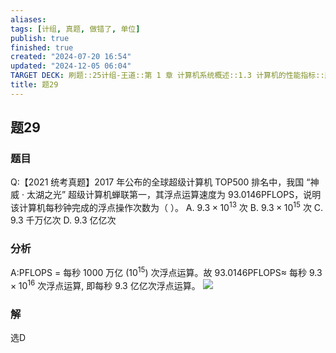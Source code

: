 ```yaml
---
aliases: 
tags: [计组, 真题, 做错了, 单位]
publish: true
finished: true
created: "2024-07-20 16:54"
updated: "2024-12-05 06:04"
TARGET DECK: 刷题::25计组-王道::第 1 章 计算机系统概述::1.3 计算机的性能指标::题29
title: 题29
---
```

## 题29
### 题目
Q:【2021 统考真题】2017 年公布的全球超级计算机 TOP500 排名中，我国 “神威 · 太湖之光” 超级计算机蝉联第一，其浮点运算速度为 93.0146PFLOPS，说明该计算机每秒钟完成的浮点操作次数为（ ）。
A. $9.3\times10^{13}$ 次
B. $9.3\times10^{15}$ 次
C. 9.3 千万亿次
D. 9.3 亿亿次
### 分析
A:PFLOPS $=$ 每秒 1000 万亿 $( {10}^{15})$ 次浮点运算。故 ${93.0146}\mathrm{{PFLOPS}} \approx$ 每秒 ${9.3} \times  {10}^{16}$ 次浮点运算, 即每秒 9.3 亿亿次浮点运算。
![](https://img.hwenyi.tech/202407230252114.webp)
### 解
选D
